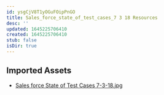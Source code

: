 ```yaml
---
id: ysgCjV8T1yOGuFOipPnGO
title: Sales_force_state_of_test_cases_7 3 18 Resources
desc: ''
updated: 1645225706410
created: 1645225706410
stub: false
isDir: true
---
```

## Imported Assets
- [Sales force State of Test Cases 7-3-18.jpg](/assets/sales-force-state-of-test-cases-7-3-18-bFv89gypMvZw.jpg)

